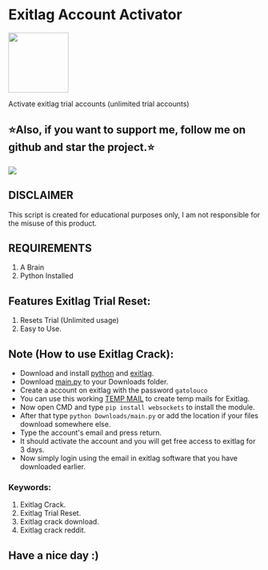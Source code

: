 # Exitlag Account Activator
<img src="https://www.exitlag.com/img/exitlag.svg" width=120>

 Activate exitlag trial accounts (unlimited trial accounts)

## ⭐Also, if you want to support me, follow me on github and star the project.⭐

<img src="https://user-images.githubusercontent.com/53904508/128664596-e908f0d1-c222-47f4-8ce4-53d368e281cb.png">

## DISCLAIMER
This script is created for educational purposes only, I am not responsible for the misuse of this product.

## REQUIREMENTS
1. A Brain
2. Python Installed
 
## Features Exitlag Trial Reset:
1. Resets Trial (Unlimited usage)<br />
2. Easy to Use.<br />

## Note (How to use Exitlag Crack):
- Download and install <a href="https://www.python.org/downloads/">python</a> and <a href="https://exitlag.com">exitlag</a>.
- Download <a href="https://github.com/gato-louco/exitlag-account-activator/blob/main/main.py">main.py</a> to your Downloads folder.
- Create a account on exitlag with the password `gatolouco`
- You can use this working <a href="https://mail.tm/en/">TEMP MAIL</a> to create temp mails for Exitlag.
- Now open CMD and type `pip install websockets` to install the module.
- After that type `python Downloads/main.py` or add the location if your files download somewhere else.
- Type the account's email and press return.
- It should activate the account and you will get free access to exitlag for 3 days.
- Now simply login using the email in exitlag software that you have downloaded earlier.

### Keywords:
1. Exitlag Crack.
2. Exitlag Trial Reset.
3. Exitlag crack download.
4. Exitlag crack reddit.

## Have a nice day :)